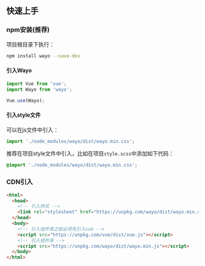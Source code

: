 ## 快速上手

### npm安装(推荐)
项目根目录下执行：

``` bash
npm install wayo --save-dev
```

#### 引入Wayo
```javascript
import Vue from 'vue';
import Wayo from 'wayo';

Vue.use(Wayo);
```

#### 引入style文件
可以在js文件中引入：
```javascript
import './node_modules/wayo/dist/wayo.min.css';
```

推荐在项目style文件中引入，比如在项目`style.scss`中添加如下代码：
```scss
@import './node_modules/wayo/dist/wayo.min.css';
```

### CDN引入
```html
<html>
  <head>
    <!-- 引入样式 -->
    <link rel="stylesheet" href="https://unpkg.com/wayo/dist/wayo.min.css">
  </head>
  <body>
    <!-- 引入组件库之前必须先引入vue -->
    <script src="https://unpkg.com/vue/dist/vue.js"></script>
    <!-- 引入组件库 -->
    <script src="https://unpkg.com/wayo/dist/wayo.min.js"></script>
  </body>
</html>
```

